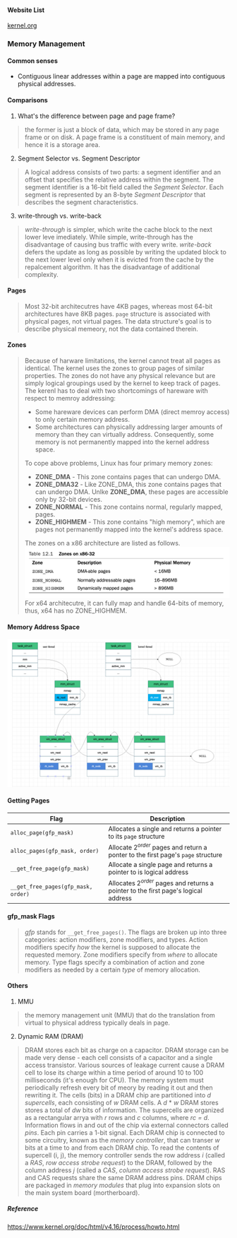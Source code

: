 #### Website List
[kernel.org](https://www.kernel.org/doc/html/v4.16/index.html)

### Memory Management

#### Common senses

* Contiguous linear addresses within a page are mapped into contiguous physical addresses.

#### Comparisons

1. What's the difference between page and page frame?

> the former is just a block of data, which may be stored in any page frame or on disk. A page frame is a constituent of main memory, and hence it is a storage area.

2. Segment Selector vs. Segment Descriptor

> A logical address consists of two parts: a segment identifier and an offset that specifies the relative address within the segment. The segment identifier is a 16-bit field called the _Segment Selector_.
> Each segment is represented by an 8-byte _Segment Descriptor_ that describes the segment characteristics.

3. write-through vs. write-back

> _write-through_ is simpler, which write the cache block to the next lower leve imediately. While simple, write-through has the disadvantage of causing bus traffic with every write.
> _write-back_ defers the update as long as possible by writing the updated block to the next lower level only when it is evicted from the cache by the repalcement algorithm. It has the disadvantage of additional complexity.

#### Pages

> Most 32-bit architecutres have 4KB pages, whereas most 64-bit architectures have 8KB pages.
> `page` structure is associated with physical pages, not virtual pages. The data structure's goal is to describe physical memeory, not the data contained therein.

#### Zones

> Because of harware limitations, the kernel cannot treat all pages as identical. The kernel uses the zones to group pages of similar properties.
> The zones do not have any physical relevance but are simply logical groupings used by the kernel to keep track of pages.
> The kerenl has to deal with two shortcomings of hareware with respect to memroy addressing:
> * Some hareware devices can perform DMA (direct memroy access) to only certain memory address.
> * Some architectures can physically addressing larger amounts of memory than they can virtually address. Consequently, some memory is not permanently mapped into the kernel address space.
> 
> To cope above problems, Linux has four primary memory zones:
> * __ZONE_DMA__ - This zone contains pages that can undergo DMA.
> * __ZONE_DMA32__ - Like ZONE_DMA, this zone contains pages that can undergo DMA. Unlke __ZONE_DMA__, these pages are accessible only by 32-bit devices.
> * __ZONE_NORMAL__ - This zone contains normal, regularly mapped, pages.
> * __ZONE_HIGHMEM__ - This zone contains "high memory", which are pages not permanently mapped into the kernel's address space.
> 
> The zones on a x86 architecture are listed as follows. 
> ![Zones on x86 architecture](./figures/zones_on_x86.png)
> For x64 architecutre, it can fully map and handle 64-bits of memory, thus, x64 has no ZONE_HIGHMEM.
> 

#### Memory Address Space

![memory_address_space](./figures/memory_address_space.png)

#### Getting Pages
Flag | Description
-------|-----------------
`alloc_page(gfp_mask)` | Allocates a single and returns a pointer to its `page` structure
`alloc_pages(gfp_mask, order)` | Allocate $2^{order}$ pages and return a ponter to the first page's `page` structure 
`__get_free_page(gfp_mask)` | Allocate a single page and returns a pointer to is logical address
`__get_free_pages(gfp_mask, order)` | Allocates $2^{order}$ pages and returns a pointer to the first page's logical address 

#### gfp_mask Flags
> _gfp_ stands for `__get_free_pages()`.
> The flags are broken up into three categories: action modifiers, zone modifiers, and types. Action modifiers specify _how_ the kernel is supposed to allocate the requested memory. Zone modifiers specify from _where_ to allocate memory. Type flags specify a combination of action and zone modifiers as needed by a certain _type_ of memory allocation.

#### Others

1. MMU

> the memory management unit (MMU) that do the translation from virtual to physical address typically deals in page.
> 

2. Dynamic RAM (DRAM)

> DRAM stores each bit as charge on a capacitor. DRAM storage can be made very dense - each cell consists of a capacitor and a single access transistor.
> Various sources of leakage current cause a DRAM cell to lose its charge within a time period of around 10 to 100 milliseconds (it's enough for CPU). The memory system must periodically refresh every bit of meory by reading it out and then rewriting it.
> The cells (bits) in a DRAM chip are partitioned into _d supercells_, each consisting of _w_ DRAM cells. A _d_ * _w_ DRAM stores stores a total of _dw_ bits of information. The supercells are organized as a rectangular arrya with _r_ rows and _c_ columns, where _rc = d_.
> Information flows in and out of the chip via external connectors called _pins_. Each pin carries a 1-bit signal.
> Each DRAM chip is connected to some circuitry, known as the _memory controller_, that can transer _w_ bits at a time to and from each DRAM chip. To read the contents of supercell (i, j), the memory controller sends the row address _i_ (called a _RAS_, _row access strobe request_) to the DRAM, followed by the column address _j_ (called a _CAS_, _column access strobe request_). RAS and CAS requests share the same DRAM address pins.
> DRAM chips are packaged in _memory modules_ that plug into expansion slots on the main system board (mortherboard).

##### Reference
https://www.kernel.org/doc/html/v4.16/process/howto.html
